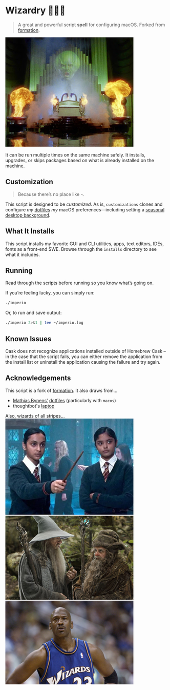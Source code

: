 # Wizardry 🧙🏾‍♂️

> A great and powerful ~~script~~ **spell** for configuring macOS. Forked from [formation](https://github.com/minamarkham/formation).

![The Wizard of Oz](assets/oz.jpg)

It can be run multiple times on the same machine safely. It installs, upgrades, or skips packages based on what is already installed on the machine.

## Customization

> Because there’s no place like `~`.

This script is designed to be _customized_. As is, `customizations` clones and configure _my_ [dotfiles](https://github.com/ndmekala/dotfiles) _my_ macOS preferences—including setting a [seasonal desktop background](https://github.com/ndmekala/bgs).

## What It Installs

This script installs my favorite GUI and CLI utilities, apps, text editors, IDEs, fonts as a front-end SWE. Browse through the `installs` directory to see what it includes.

## Running

Read through the scripts before running so you know what’s going on.

If you’re feeling lucky, you can simply run:

```sh
./imperio
```
Or, to run and save output:

```sh
./imperio 2>&1 | tee ~/imperio.log
```

## Known Issues

Cask does not recognize applications installed outside of Homebrew Cask – in the case that the script fails, you can either remove the application from the install list or uninstall the application causing the failure and try again.

## Acknowledgements

This script is a fork of [formation](https://github.com/minamarkham/formation). It also draws from…
- [Mathias Bynens'](https://github.com/mathiasbynens) [dotfiles](https://github.com/mathiasbynens/dotfiles) (particularly with `macos`)
- thoughtbot's [laptop](https://github.com/thoughtbot/laptop/)

Also, wizards of all stripes…
![The Patil twins from the Harry Potter films](assets/patil-twins.jpeg)
![Gandalf and Radagast from Lord of the Rings](assets/gandalf-and-radagast.jpg)
![Michael Jordan on the Washington Wizards](assets/mj.jpeg)
